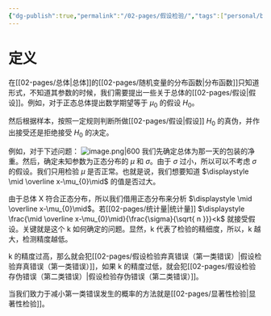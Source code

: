 ```yaml
---
{"dg-publish":true,"permalink":"/02-pages/假设检验/","tags":["personal/blog","概率论","概念"]}
---
```


# 定义
在[[02-pages/总体\|总体]]的[[02-pages/随机变量的分布函数\|分布函数]]只知道形式，不知道其参数的时候，我们需要提出一些关于总体的[[02-pages/假设\|假设]]。例如，对于正态总体提出数学期望等于 $\displaystyle \mu_{0}$ 的假设 $\displaystyle H_{0}$。

然后根据样本，按照一定规则判断所做[[02-pages/假设\|假设]] $\displaystyle H_{0}$ 的真伪，并作出接受还是拒绝接受 $\displaystyle H_{0}$ 的决定。

例如，对于下述问题：
![image.png|600](https://yelanyanyu-img-bed.oss-cn-hangzhou.aliyuncs.com/img/blog/2024/06/20240623225232.png)
我们先确定总体为那一天的包装的净重。然后，确定未知参数为正态分布的 $\displaystyle \mu$ 和 $\displaystyle \sigma$。由于 $\displaystyle \sigma$ 过小，所以可以不考虑 $\displaystyle \sigma$ 的假设。我们只用检验 $\displaystyle \mu$ 是否正常。也就是说，我们想要知道 $\displaystyle \mid \overline x-\mu_{0}\mid$ 的值是否过大。

由于总体 X 符合正态分布，所以我们借用正态分布来分析 $\displaystyle \mid \overline x-\mu_{0}\mid$。若[[02-pages/统计量\|统计量]] $\displaystyle \frac{\mid \overline x-\mu_{0}\mid}{\frac{\sigma}{\sqrt{ n }}}<k$ 就接受假设。关键就是这个 k 如何确定的问题。显然，k 代表了检验的精细度，所以，k 越大，检测精度越低。

k 的精度过高，那么就会犯[[02-pages/假设检验弃真错误（第一类错误）\|假设检验弃真错误（第一类错误）]]，如果 k 的精度过低，就会犯[[02-pages/假设检验存伪错误（第二类错误）\|假设检验存伪错误（第二类错误）]]。

当我们致力于减小第一类错误发生的概率的方法就是[[02-pages/显著性检验\|显著性检验]]。